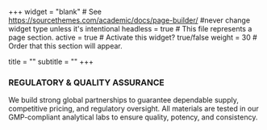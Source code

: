 +++
widget = "blank"  # See https://sourcethemes.com/academic/docs/page-builder/ #never change widget type unless it's intentional
headless = true  # This file represents a page section.
active = true  # Activate this widget? true/false
weight = 30  # Order that this section will appear.

title = ""
subtitle = ""
+++

**<h3>REGULATORY & QUALITY ASSURANCE</h3>**
<p>We build strong global partnerships to guarantee dependable supply, competitive pricing, and regulatory oversight. All materials are tested in our GMP-compliant analytical labs to ensure quality, potency, and consistency.</p>

